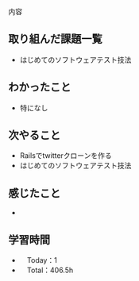 内容
## 取り組んだ課題一覧
- はじめてのソフトウェアテスト技法
 
## わかったこと 
- 特になし
 
## 次やること
- Railsでtwitterクローンを作る
- はじめてのソフトウェアテスト技法

## 感じたこと
- 

## 学習時間
- 　Today：1
- 　Total：406.5h